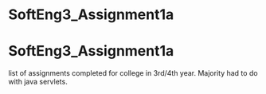 # SoftEng3_Assignment1a
# SoftEng3_Assignment1a

list of assignments completed for college in 3rd/4th year. 
Majority had to do with java servlets.
